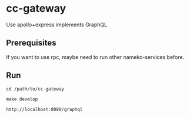 # cc-gateway
Use apollo+express implements GraphQL

## Prerequisites
If you want to use rpc, maybe need to run other nameko-services before.

## Run
```
cd /path/to/cc-gateway

make develop 

http://localhost:8080/graphql
```

